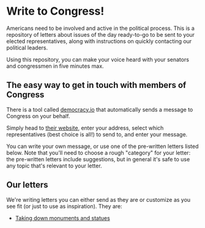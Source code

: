 # Write to Congress!

Americans need to be involved and active in the political process. This is a repository of letters about issues of the day ready-to-go to be sent to your elected representatives, along with instructions on quickly contacting our political leaders.

Using this repository, you can make your voice heard with your senators and congressmen in five minutes max.

## The easy way to get in touch with members of Congress

There is a tool called [democracy.io](https://democracy.io) that automatically sends a message to Congress on your behalf.

Simply head to [their website](https://democracy.io), enter your address, select which representatives (best choice is all!) to send to, and enter your message.

You can write your own message, or use one of the pre-written letters listed below. Note that you'll need to choose a rough "category" for your letter: the pre-written letters include suggestions, but in general it's safe to use any topic that's relevant to your letter.

## Our letters

We're writing letters you can either send as they are or customize as you see fit (or just to use as inspiration). They are:

- [Taking down monuments and statues](https://github.com/timbodini/write-to-congress/blob/master/letters/01_taking-down-monuments.md)
